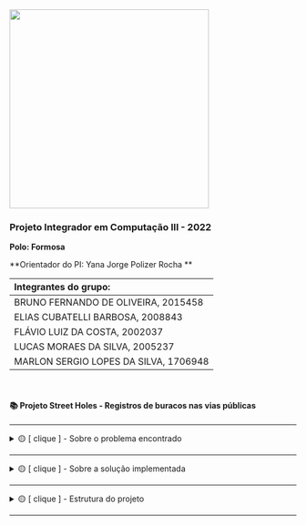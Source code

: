 <img src="https://user-images.githubusercontent.com/50468352/141820811-412e9364-7f5c-4889-826a-fcba23b92e23.png" width="350" />
<h3>Projeto Integrador em Computação III - 2022</h3>

**Polo: Formosa** </br>

**Orientador do PI: Yana Jorge Polizer Rocha ** </br>


| Integrantes do grupo:                 |
| :------------------------------------ |
| BRUNO FERNANDO DE OLIVEIRA, 2015458   |
| ELIAS CUBATELLI BARBOSA, 2008843      |
| FLÁVIO LUIZ DA COSTA, 2002037         |
| LUCAS MORAES DA SILVA, 2005237        |
| MARLON SERGIO LOPES DA SILVA, 1706948 |

</br>

<h4> 📚 Projeto Street Holes - Registros de buracos nas vias públicas</h4>

---
<details>
<summary> 🟡 [ clique ] - Sobre o problema encontrado</summary>
  </br>
  <p>
    É perceptível a quantidade de vias denificadas com buracos na nossa cidade, e não há uma forma rápida e confiável para realizar o registro dos buracos nas vias.
  </p>
</details>  

---

<details>
<summary> 🟡 [ clique ] - Sobre a solução implementada</summary>
  </br>
  <p>
    Nossa solução foi desenvolver um sistema mobile para o registro em real-time dos buracos nas vias indicando o endereço como base consulta do local.
  </p>
  <img src="https://user-images.githubusercontent.com/50468352/204136508-8bcd4b0b-88e6-4c45-9bf7-8afa61c1ecc8.jpeg" />
</details>  

---

<details>
<summary> 🟡 [ clique ] - Estrutura do projeto</summary>
  </br>
  <img src="https://user-images.githubusercontent.com/50468352/204136321-69c82912-b262-43c6-a2da-8b4fcaf7f0ab.jpeg" />
  </br>
  </br>
  
  |<b>Backend</b>|
  |:---------------------|
  |O backend foi implementado em javascript utilizando a tecnologia NodeJS|
  
  |<b>Frontend</b>|
  |:---------------------|
  |O backend foi implementado em javascript utilizando a tecnologia React Native, o consumo de API's foram consumidas via axios|
  
  |<b>Banco de dados</b>|
  |:---------------------|
  |Utilizammos 2 tipos diferentes de banco de dados, um SQL e outro No-SQL, o banco SQL usamos a tecnologia MySQL para a administração de login de acesso, já o No-SQL utilizamos a tecnnologia MongoDB para o registro dos buracos e sua localização em forma de objetos mutáveis.|
  
  
  
</details>  

---
